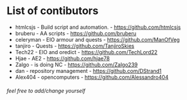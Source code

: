 # List of contibutors 
- htmlcsjs - Build script and automation. - https://github.com/htmlcsjs
- bruberu - AA scripts - https://github.com/bruberu
- celeryman - EIO armour and quests - https://github.com/ManOfVeg
- tanjiro - Quests - https://github.com/TanjiroSkies
- Tech22 - EIO and oredict - https://github.com/TechLord22
- Hjae - AE2 - https://github.com/hjae78
- Zalgo - is doing NC - https://github.com/Zalgo239
- dan - repository management - https://github.com/DStrand1
- Alex404 - opencomputers - https://github.com/Alessandro404

###### feel free to add/change yourself
